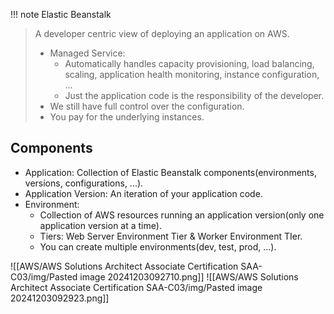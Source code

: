 
!!! note Elastic Beanstalk
> A developer centric view of deploying an application on AWS.
> - Managed Service:
> 	- Automatically handles capacity provisioning, load balancing, scaling, application health monitoring, instance configuration, ...
> 	- Just the application code is the responsibility of the developer.
> - We still have full control over the configuration.
> - You pay for the underlying instances.

## Components
- Application: Collection of Elastic Beanstalk components(environments, versions, configurations, ...).
- Application Version: An iteration of your application code.
- Environment:
	- Collection of AWS resources running an application version(only one application version at a time).
	- Tiers: Web Server Environment Tier & Worker Environment TIer.
	- You can create multiple environments(dev, test, prod, ...).

![[AWS/AWS Solutions Architect Associate Certification SAA-C03/img/Pasted image 20241203092710.png]]
![[AWS/AWS Solutions Architect Associate Certification SAA-C03/img/Pasted image 20241203092923.png]]